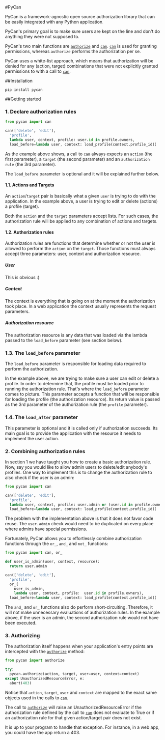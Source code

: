 #PyCan

PyCan is a framework-agnostic open source authorization library that can be easily integrated with any Python application.

PyCan's primary goal is to make sure users are kept on the line and don't do anything they were not supposed to.

PyCan's two main functions are [`authorize`](https://github.com/jusbrasil/pycan/blob/master/pycan/__init__.py#L78) and [`can`](https://github.com/jusbrasil/pycan/blob/master/pycan/__init__.py#L11). [`can`](https://github.com/jusbrasil/pycan/blob/master/pycan/__init__.py#L11) is used for granting permissions, whereas `authorize` performs the authorization per se.

PyCan uses a white-list approach, which means that authorization will be denied for any (action, target) combinations that were not explicitly granted permissions to with a call to [`can`](https://github.com/jusbrasil/pycan/blob/master/pycan/__init__.py#L11).

##Installation

`pip install pycan`

##Getting started

### 1. Declare authorization rules

```python
from pycan import can

can(['delete', 'edit'],
  'profile',
  lambda user, context, profile: user.id in profile.owners,
  load_before=lambda user, context: load_profile(context.profile_id)) 
```

As the example above shows, a call to  [`can`](https://github.com/jusbrasil/pycan/blob/master/pycan/__init__.py#L11) always expects an `action` (the first parameter), a `target` (the second parameter) and an `authorization rule` (the 3rd parameter).

The `load_before` parameter is optional and it will be explained further below.

#### 1.1. Actions and Targets

An `action`/`target` pair is basically what a given `user` is trying to do with the application. In the example above, a user is trying to edit or delete (actions) a profile (target).

Both the `action` and the `target` parameters accept lists. For such cases, the authorization rule will be applied to any combination of actions and targets.

#### 1.2. Authorization rules

Authorization rules are functions that determine whether or not the user is allowed to perform the `action` on the `target`. Those functions must always accept three parameters: user, context and authorization resource.

##### User

This is obvious :)

##### Context

The context is everything that is going on at the moment the authorization took place. In a web application the context usually represents the request parameters.

##### Authorization resource

The authorization resource is any data that was loaded via the lambda passed to the `load_before` parameter (see section below).

### 1.3. The `load_before` parameter

The `load_before` parameter is responsible for loading data required to perform the authorization.

In the example above, we are trying to make sure a user can edit or delete a profile. In order to determine that, the profile must be loaded prior to running the authorization rule. That's where the `load_before` parameter comes to picture. This parameter accepts a function that will be responsible for loading the profile (the authorization resource). Its return value is passed as the 3rd parameter of the authorization rule (the `profile` parameter).

### 1.4. The `load_after` parameter

This parameter is optional and it is called only if authorization succeeds. Its main goal is to provide the application with the resource it needs to implement the user action.

### 2. Combining authorization rules

In section 1 we have taught you how to create a basic authorization rule. Now, say you would like to allow admin users to delete/edit anybody's profiles. One way to implement this is to change the authorization rule to also check if the user is an admin:

```python
from pycan import can

can(['delete', 'edit'], 
  'profile',  
  lambda user, context, profile: user.admin or (user.id in profile.owners), 
  load_before=lambda user, context: load_profile(context.profile_id))
```

The problem with the implementation above is that it does not favor code reuse. The `user.admin` check would need to be duplicated on every place where admins have special permissions.

Fortunately, PyCan allows you to effortlessly combine authorization functions through the `or_`, `and_` and `not_` functions:

```python
from pycan import can, or_

def user_is_admin(user, context, resource):
  return user.admin

can(['delete', 'edit'], 
  'profile',  
  or_(
    user_is_admin,
    lambda user, context, profile:  user.id in profile.owners), 
  load_before=lambda user, context: load_profile(context.profile_id)) 
```

The `and_` and `or_` functions also do perform short-circuiting. Therefore, it will not make unnecessary evaluations of authorization rules. In the example above, if the user is an admin, the second authorization rule would not have been executed.

### 3. Authorizing

The authorization itself happens when your application's entry points are intercepted with the [`authorize`](https://github.com/jusbrasil/pycan/blob/master/pycan/__init__.py#L78) method:

```python
from pycan import authorize

try:
  pycan.authorize(action, target, user=user, context=context)
except UnauthorizedResourceError, e:
  abort(403)
```

Notice that `action`, `target`, `user` and `context` are mapped to the exact same objects used in the calls to [`can`](https://github.com/jusbrasil/pycan/blob/master/pycan/__init__.py#L11).

The call to [`authorize`](https://github.com/jusbrasil/pycan/blob/master/pycan/__init__.py#L78) will raise an UnauthorizedResourceError if the authorization rule defined by the call to [`can`](https://github.com/jusbrasil/pycan/blob/master/pycan/__init__.py#L11) does not evaluate to True or if an authorization rule for that given action/target pair does not exist.

It is up to your program to handle that exception. For instance, in a web app, you could have the app return a 403.
